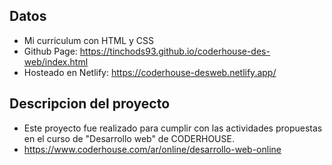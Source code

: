 ## Datos
* Mi curriculum con HTML y CSS
* Github Page: https://tinchods93.github.io/coderhouse-des-web/index.html
* Hosteado en Netlify: https://coderhouse-desweb.netlify.app/
## Descripcion del proyecto
* Este proyecto fue realizado para cumplir con las actividades propuestas en el curso de "Desarrollo web" de CODERHOUSE.
* https://www.coderhouse.com/ar/online/desarrollo-web-online
